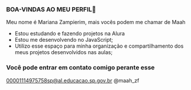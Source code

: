 ### BOA-VINDAS AO MEU PERFIL👋

Meu nome é Mariana Zampierim, mais vocês podem me chamar de Maah

- Estou estudando e fazendo projetos na Alura
- Estou me desenvolvendo no JavaScript;
- Utilizo esse espaço para minha organização e compartilhamento dos meus projetos desenvolvidos nas aulas;

### Você pode entrar em contato comigo perante esse

00001114975758sp@al.educacao.sp.gov.br
@maah_zf
